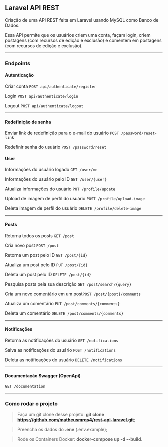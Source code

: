 ## Laravel API REST
Criação de uma API REST feita em Laravel usando MySQL como Banco de Dados.

Essa API permite que os usuários criem uma conta, façam login, criem postagens (com recursos de edição e exclusão) e comentem em postagens (com recursos de edição e exclusão).

<hr>

### Endpoints

#### Autenticação
Criar conta ``` POST api/authenticate/register ```

Login ``` POST api/authenticate/login ```

Logout ``` POST api/authenticate/logout ```

<hr>

#### Redefinição de senha
Enviar link de redefinição para o e-mail do usuário ``` POST /password/reset-link ```

Redefinir senha do usuário ``` POST /password/reset ```

#### User
Informações do usuário logado ``` GET /user/me ```

Informações do usuário pelo ID ``` GET /user/{user} ```

Atualiza informações do usuário ``` PUT /profile/update ```

Upload de imagem de perfil do usuário ``` POST /profile/upload-image ```

Deleta imagem de perfil do usuário ``` DELETE /profile/delete-image ```

<hr>

#### Posts
Retorna todos os posts ``` GET /post ```

Cria novo post ``` POST /post ```

Retorna um post pelo ID ``` GET /post/{id} ```

Atualiza um post pelo ID ``` PUT /post/{id} ```

Deleta um post pelo ID ``` DELETE /post/{id} ```

Pesquisa posts pela sua descrição ``` GET /post/search/{query} ```

Cria um novo comentário em um post``` POST /post/{post}/comments ```

Atualiza um comentário ``` PUT /post/comments/{comments} ```

Deleta um comentário ``` DELETE /post/comments/{comments} ```

<hr>

#### Notificações
Retorna as notificações do usuário ``` GET /notifications ```

Salva as notificações do usuário ``` POST /notifications ```

Deleta as notificações do usuário ``` DELETE /notifications ```

<hr>

#### Documentação Swagger (OpenApi)
``` GET /documentation ```

<hr>


### Como rodar o projeto
> Faça um git clone desse projeto: **git clone https://github.com/matheusmrqs4/rest-api-laravel.git**;
 
> Preencha os dados do **.env** (.env.example);

> Rode os Containers Docker: **docker-compose up -d --build**.
